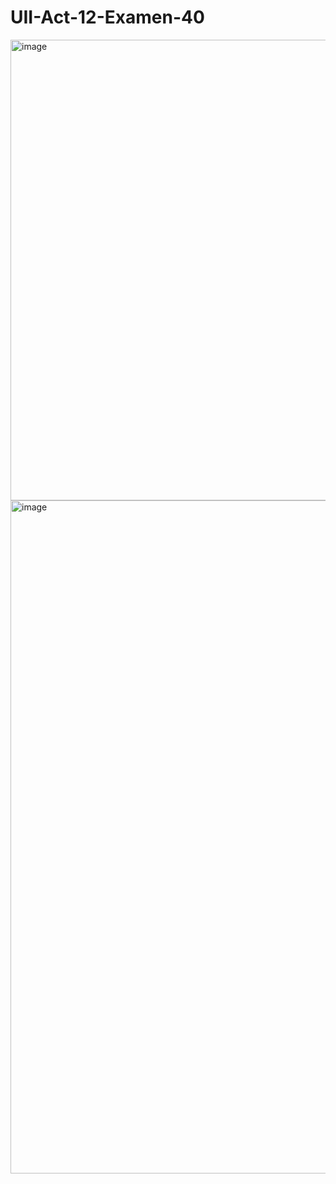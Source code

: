 # UII-Act-12-Examen-40
<img width="1920" height="737" alt="image" src="https://github.com/user-attachments/assets/52790bad-f03e-4559-8b81-b836abb97c2c" />
<img width="1920" height="1077" alt="image" src="https://github.com/user-attachments/assets/2d74dc92-d582-4537-bcfe-57d5be5d03fa" />
